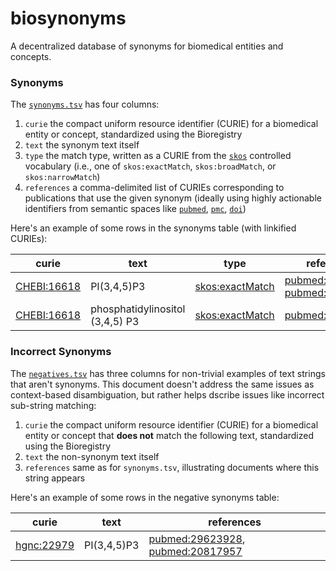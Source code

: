 # biosynonyms

A decentralized database of synonyms for biomedical entities and concepts.

### Synonyms

The [`synonyms.tsv`](synonyms.tsv) has four columns:

1. `curie` the compact uniform resource identifier (CURIE) for a biomedical
   entity or concept, standardized using the Bioregistry
2. `text` the synonym text itself
3. `type` the match type, written as a CURIE from
   the [`skos`](https://bioregistry.io/skos) controlled vocabulary (i.e., one
   of `skos:exactMatch`, `skos:broadMatch`, or `skos:narrowMatch`)
4. `references` a comma-delimited list of CURIEs corresponding to publications
   that use the given synonym (ideally using highly actionable identifiers from
   semantic spaces like [`pubmed`](https://bioregistry.io/pubmed),
   [`pmc`](https://bioregistry.io/pmc), [`doi`](https://bioregistry.i/doi))

Here's an example of some rows in the synonyms table (with linkified CURIEs):

| curie                                             | text                            | type                                                      | references                                                                                                           |
|---------------------------------------------------|---------------------------------|-----------------------------------------------------------|----------------------------------------------------------------------------------------------------------------------|
| [CHEBI:16618](https://bioregistry.io/CHEBI:16618) | PI(3,4,5)P3                     | [skos:exactMatch](https://bioregistry.io/skos:exactMatch) | [pubmed:29623928](https://bioregistry.io/pubmed:29623928), [pubmed:20817957](https://bioregistry.io/pubmed:20817957) |
| [CHEBI:16618](https://bioregistry.io/CHEBI:16618) | phosphatidylinositol (3,4,5) P3 | [skos:exactMatch](https://bioregistry.io/skos:exactMatch) | [pubmed:29695532](https://bioregistry.io/pubmed:29695532)                                                            |

### Incorrect Synonyms

The [`negatives.tsv`](negatives.tsv) has three columns for non-trivial examples
of text strings that aren't synonyms. This document doesn't address the same
issues as context-based disambiguation, but rather helps dscribe issues like
incorrect sub-string matching:

1. `curie` the compact uniform resource identifier (CURIE) for a biomedical
   entity or concept that **does not** match the following text, standardized
   using the Bioregistry
2. `text` the non-synonym text itself
3. `references` same as for `synonyms.tsv`, illustrating documents where this
   string appears

Here's an example of some rows in the negative synonyms table:

| curie                                           | text        | references                                                                                                           |
|-------------------------------------------------|-------------|----------------------------------------------------------------------------------------------------------------------|
| [hgnc:22979](https://bioregistry.io/hgnc:22979) | PI(3,4,5)P3 | [pubmed:29623928](https://bioregistry.io/pubmed:29623928), [pubmed:20817957](https://bioregistry.io/pubmed:20817957) | 
